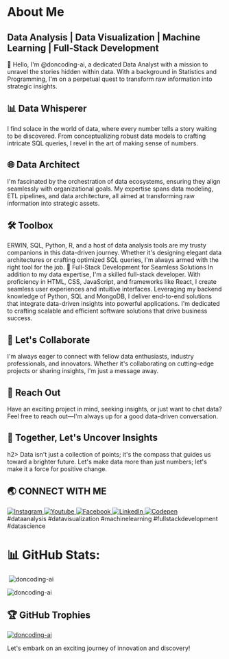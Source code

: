 <h1> About Me</h2>
<h2>Data Analysis | Data Visualization | Machine Learning | Full-Stack Development</h2>
👋 Hello, I'm @doncoding-ai, a dedicated Data Analyst with a mission to unravel the stories hidden within data. With a background in Statistics and Programming, I'm on a perpetual quest to transform raw information into strategic insights.

<h2>📊 Data Whisperer</h2>
I find solace in the world of data, where every number tells a story waiting to be discovered. From conceptualizing robust data models to crafting intricate SQL queries, I revel in the art of making sense of numbers.

<h2> 🌐 Data Architect</h2>
I'm fascinated by the orchestration of data ecosystems, ensuring they align seamlessly with organizational goals. My expertise spans data modeling, ETL pipelines, and data architecture, all aimed at transforming raw information into strategic assets.

<h2>🛠️ Toolbox</h2>
ERWIN, SQL, Python, R, and a host of data analysis tools are my trusty companions in this data-driven journey. Whether it's designing elegant data architectures or crafting optimized SQL queries, I'm always armed with the right tool for the job.

</h2>🚀 Full-Stack Development for Seamless Solutions</h2>
In addition to my data expertise, I'm a skilled full-stack developer. With proficiency in HTML, CSS, JavaScript, and frameworks like React, I create seamless user experiences and intuitive interfaces. Leveraging my backend knowledge of Python, SQL and MongoDB, I deliver end-to-end solutions that integrate data-driven insights into powerful applications. I'm dedicated to crafting scalable and efficient software solutions that drive business success.

<h2>💼 Let's Collaborate</h2>
I'm always eager to connect with fellow data enthusiasts, industry professionals, and innovators. Whether it's collaborating on cutting-edge projects or sharing insights, I'm just a message away.

<h2>📧 Reach Out</h2>
Have an exciting project in mind, seeking insights, or just want to chat data? Feel free to reach out—I'm always up for a good data-driven conversation.

<h2> 🌠 Together, Let's Uncover Insights</h2>h2> 
Data isn't just a collection of points; it's the compass that guides us toward a brighter future. Let's make data more than just numbers; let's make it a force for positive change.


## 🌏 **CONNECT WITH ME**

<a href="https://instagram.com/don_elito?igshid=ZDc4ODBmNjlmNQ=="> 
    <img src="https://img.shields.io/badge/Instagram-E4405F?style=for-the-badge&logo=instagram&logoColor=white" title="Instagram"  alt="Instagram"/>
</a>
<a href="https://www.youtube.com/channel/UC-awr2ZahVgm2zsm70fzfLA"> 
    <img src="https://img.shields.io/badge/YouTube-FF0000?style=for-the-badge&logo=youtube&logoColor=white" title="Youtube"  alt="Youtube"/>
</a>
<!-- <a href="mailto:elito1236@gmail.com"> 
    <img src="https://img.shields.io/badge/Gmail-D14836?style=for-the-badge&logo=gmail&logoColor=white" title="Gmail"  alt="Gmail"/>
</a> -->
<!-- <a href="https://www.github.com/doncoding-ai"> 
    <img src="https://img.shields.io/badge/GitHub-100000?style=for-the-badge&logo=github&logoColor=white" title="GitHub"  alt="GitHub"/>
</a> -->
<!-- <a href="https://twitter.com/Don_elito"> 
    <img src="https://img.shields.io/badge/Twitter-1DA1F2?style=for-the-badge&logo=twitter&logoColor=white" title="Twitter"  alt="Twitter"/>
</a> -->
<a href="https://www.facebook.com/elijah.ndeto.3/"> 
    <img src="https://img.shields.io/badge/Facebook-%231877F2.svg?style=for-the-badge&logo=Facebook&logoColor=white" title="Facebook"  alt="Facebook"/>
</a>
<a  href="https://www.linkedin.com/in/elito0905/">
    <img src="https://img.shields.io/badge/LinkedIn-0077B5?style=for-the-badge&logo=linkedin&logoColor=white" title="LinkedIn"  alt="LinkedIn"/>
</a>
<a href="https://codepen.io/doncoding-ai"> 
    <img src="https://img.shields.io/badge/Codepen-000000?style=for-the-badge&logo=codepen&logoColor=white" title="Codepen"  alt="Codepen"/>
</a>
<br />
#dataanalysis #datavisualization #machinelearning #fullstackdevelopment #datascience


# 📊 GitHub Stats:
<p>&nbsp;<img align="center" src="https://github-readme-stats.vercel.app/api?username=doncoding-ai&show_icons=true&locale=en" alt="doncoding-ai" /></p>

<p><img align="center" src="https://github-readme-streak-stats.herokuapp.com/?user=doncoding-ai&" alt="doncoding-ai" /></p>

## 🏆 GitHub Trophies
<p align="left"> <a href="https://github.com/ryo-ma/github-profile-trophy"><img src="https://github-profile-trophy.vercel.app/?username=doncoding-ai" alt="doncoding-ai" /></a> </p>

Let's embark on an exciting journey of innovation and discovery!
<!---
doncoding-ai/doncoding-ai is a ✨ special ✨ repository because its `README.md` (this file) appears on your GitHub profile.
You can click the Preview link to take a look at your changes.
--->
